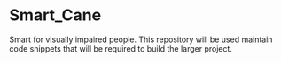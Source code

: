 # Smart_Cane
Smart for visually impaired people.
This repository will be used maintain code snippets that will be required to build the larger project.
